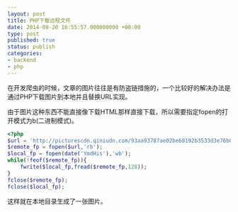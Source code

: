 ```yaml
---
layout: post
title: PHP下载远程文件
date: 2014-09-20 16:55:57.000000000 +08:00
type: post
published: true
status: publish
categories:
- backend
- php
---
```

在开发爬虫的时候，文章的图片往往是有防盗链措施的，一个比较好的解决办法是通过PHP下载图片到本地并且替换URL实现。

由于图片这种东西不能直接像下载HTML那样直接下载，所以需要指定fopen的打开模式为b(二进制模式)。

```php
<?php
$url = 'http://picturescdn.qiniudn.com/93aa93787ae02be68192b3533d3e76b0';
$remote_fp = fopen($url,'rb');
$local_fp = fopen(date('YmdHis'),'wb');
while(!feof($remote_fp)){
    fwrite($local_fp,fread($remote_fp,128));
}
fclose($remote_fp);
fclose($local_fp);
```

这样就在本地目录生成了一张图片。